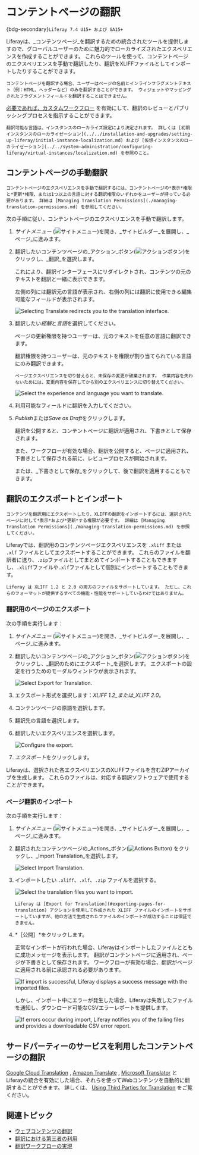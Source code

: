 # コンテントページの翻訳

{bdg-secondary}`Liferay 7.4 U15+ および GA15+`

Liferayは、_コンテンツページ_を翻訳するための統合されたツールを提供しますので、グローバルユーザーのために魅力的でローカライズされたエクスペリエンスを作成することができます。 これらのツールを使って、コンテントページのエクスペリエンスを手動で翻訳したり、翻訳をXLIFFファイルとしてインポートしたりすることができます。

```{important}
コンテントページを翻訳する場合、ユーザーはページの名前とインラインフラグメントテキスト（例：HTML、ヘッダーなど）のみを翻訳することができます。 ウィジェットやマッピングされたフラグメントフィールドを翻訳することはできません。
```

[必要であれば、カスタムワークフロー](./enabling-workflows-for-translations.md) を有効にして、翻訳のレビューとパブリッシングプロセスを指示することができます。

```{note}
翻訳可能な言語は、インスタンスのローカライズ設定により決定されます。 詳しくは [初期インスタンスのローカライゼーション](../../installation-and-upgrades/setting-up-liferay/initial-instance-localization.md) および [仮想インスタンスのローカライゼーション](../../system-administration/configuring-liferay/virtual-instances/localization.md) を参照のこと。
```

## コンテントページの手動翻訳

```{note}
コンテントページのエクスペリエンスを手動で翻訳するには、コンテントページの*表示*権限と*更新*権限、または1つ以上の言語に対する翻訳権限のいずれかをユーザーが持っている必要があります。 詳細は [Managing Translation Permissions](./managing-translation-permissions.md) を参照してください。
```

次の手順に従い、コンテントページのエクスペリエンスを手動で翻訳します。

1. *サイトメニュー* (![サイトメニュー](../../images/icon-product-menu.png))を開き、_サイトビルダー_を展開し、_ページ_に進みます。

1. 翻訳したいコンテンツページの_アクション_ボタン(![アクションボタン](../../images/icon-actions.png))をクリックし、_翻訳_を選択します。

   これにより、翻訳インターフェースにリダイレクトされ、コンテンツの元のテキストを翻訳と一緒に表示できます。

   左側の列には翻訳元の言語が表示され、右側の列には翻訳に使用できる編集可能なフィールドが表示されます。

   ![Selecting Translate redirects you to the translation interface.](./translating-content-pages/images/01.png)

1. 翻訳したい*経験*と*言語*を選択してください。

   ページの更新権限を持つユーザーは、元のテキストを任意の言語に翻訳できます。

   翻訳権限を持つユーザーは、元のテキストを権限が割り当てられている言語にのみ翻訳できます。

   ```{important}
   ページエクスペリエンスを切り替えると、未保存の変更が破棄されます。 作業内容を失わないためには、変更内容を保存してから別のエクスペリエンスに切り替えてください。
   ```

   ![Select the experience and language you want to translate.](./translating-content-pages/images/02.png)

1. 利用可能なフィールドに翻訳を入力してください。

1. *Publish*または*Save as Draft*をクリックします。

   翻訳を公開すると、コンテントページに翻訳が適用され、下書きとして保存されます。

   また、ワークフローが有効な場合、翻訳を公開すると、ページに適用され、下書きとして保存される前に、レビュープロセスが開始されます。

   または、_下書きとして保存_をクリックして、後で翻訳を適用することもできます。

## 翻訳のエクスポートとインポート

```{note}
コンテンツを翻訳用にエクスポートしたり、XLIFFの翻訳をインポートするには、選択されたページに対して*表示*および*更新*する権限が必要です。 詳細は [Managing Translation Permissions](./managing-translation-permissions.md) を参照してください。
```

Liferayでは、翻訳用のコンテンツページエクスペリエンスを `.xliff` または `.xlf` ファイルとしてエクスポートすることができます。 これらのファイルを翻訳者に送り、`.zip`ファイルとしてまとめてインポートすることもできますし、`.xliff`ファイルや`.xlf`ファイルとして個別にインポートすることもできます。

```{important}
Liferay は XLIFF 1.2 と 2.0 の両方のファイルをサポートしています。 ただし、これらのフォーマットが提供するすべての機能・性能をサポートしているわけではありません。
```

### 翻訳用のページのエクスポート

次の手順を実行します：

1. *サイトメニュー* (![サイトメニュー](../../images/icon-product-menu.png))を開き、_サイトビルダー_を展開し、_ページ_に進みます。

1. 翻訳したいコンテンツページの_アクション_ボタン(![アクションボタン](../../images/icon-actions.png))をクリックし、_翻訳のためにエクスポート_を選択します。 エクスポートの設定を行うためのモーダルウィンドウが表示されます。

   ![Select Export for Translation.](./translating-content-pages/images/03.png)

1. エクスポート形式を選択します：_XLIFF 1.2_または_XLIFF 2.0_。

1. コンテンツページの原語を選択します。

1. 翻訳先の言語を選択します。

1. 翻訳したいエクスペリエンスを選択します。

   ![Configure the export.](./translating-content-pages/images/04.png)

1. *エクスポート*をクリックします。

Liferayは、選択された各エクスペリエンスのXLIFFファイルを含むZIPアーカイブを生成します。 これらのファイルは、対応する翻訳ソフトウェアで使用することができます。

### ページ翻訳のインポート

次の手順を実行します：

1. *サイトメニュー* (![サイトメニュー](../../images/icon-product-menu.png))を開き、_サイトビルダー_を展開し、_ページ_に進みます。

1. 翻訳されたコンテンツページの_Actions_ボタン(![Actions Button](../../images/icon-actions.png)) をクリックし、_Import Translation_を選択します。

   ![Select Import Translation.](./translating-content-pages/images/05.png)

1. インポートしたい `.xliff`、`.xlf`、`.zip` ファイルを選択する。

   ![Select the translation files you want to import.](./translating-content-pages/images/06.png)

   ```{important}
   Liferay は [Export for Translation](#exporting-pages-for-translation) アクションを使用して作成された XLIFF ファイルのインポートをサポートしていますが、他の方法で生成されたファイルのインポートが成功することは保証できません。
   ```

1. *［公開］*をクリックします。

   正常なインポートが行われた場合、Liferayはインポートしたファイルとともに成功メッセージを表示します。 翻訳がコンテントページに適用され、ページが下書きとして保存されます。 ワークフローが有効な場合、翻訳がページに適用される前に承認される必要があります。

   ![If import is successful, Liferay displays a success message with the imported files.](./translating-content-pages/images/07.png)

   しかし、インポート中にエラーが発生した場合、Liferayは失敗したファイルを通知し、ダウンロード可能なCSVエラーレポートを提供します。

   ![If errors occur during import, Liferay notifies you of the failing files and provides a downloadable CSV error report.](./translating-content-pages/images/08.png)

## サードパーティーのサービスを利用したコンテントページの翻訳

[Google Cloud Translation](./using-third-parties-for-translation.md#enabling-google-cloud-translation) , [Amazon Translate](./using-third-parties-for-translation.md#enabling-amazon-translate) , [Microsoft Translator](./using-third-parties-for-translation.md#enabling-microsoft-translator) とLiferayの統合を有効にした場合、それらを使ってWebコンテンツを自動的に翻訳することができます。 詳しくは、 [Using Third Parties for Translation](./using-third-parties-for-translation.md) をご覧ください。

## 関連トピック

* [ウェブコンテンツの翻訳](./translating-web-content.md)
* [翻訳における第三者の利用](./using-third-parties-for-translation.md)
* [翻訳ワークフローの実現](./enabling-workflows-for-translations.md)
